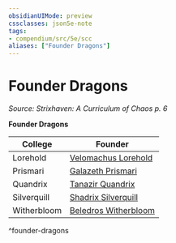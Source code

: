 ```yaml
---
obsidianUIMode: preview
cssclasses: json5e-note
tags:
- compendium/src/5e/scc
aliases: ["Founder Dragons"]
---
```

# Founder Dragons
*Source: Strixhaven: A Curriculum of Chaos p. 6* 

**Founder Dragons**

| College | Founder |
|---------|---------|
| Lorehold | [Velomachus Lorehold](/Systems/5e/bestiary/npc/velomachus-lorehold-scc.md) |
| Prismari | [Galazeth Prismari](/Systems/5e/bestiary/npc/galazeth-prismari-scc.md) |
| Quandrix | [Tanazir Quandrix](/Systems/5e/bestiary/npc/tanazir-quandrix-scc.md) |
| Silverquill | [Shadrix Silverquill](/Systems/5e/bestiary/npc/shadrix-silverquill-scc.md) |
| Witherbloom | [Beledros Witherbloom](/Systems/5e/bestiary/npc/beledros-witherbloom-scc.md) |
^founder-dragons